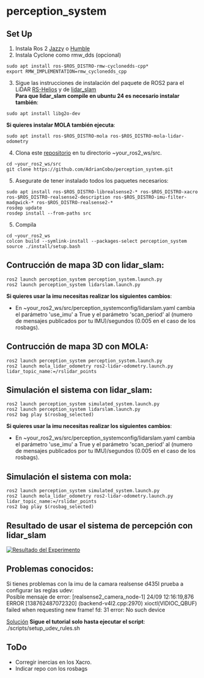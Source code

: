 # perception_system


## Set Up
1) Instala Ros 2 [Jazzy](https://docs.ros.org/en/jazzy/Installation.html) o [Humble](https://docs.ros.org/en/humble/Installation.html)
2) Instala Cyclone como rmw_dds (opcional)
```shell
sudo apt install ros-$ROS_DISTRO-rmw-cyclonedds-cpp*
export RMW_IMPLEMENTATION=rmw_cyclonedds_cpp
```
3) Sigue las instrucciones de instalación del paquete de ROS2 para el LiDAR [RS-Helios](https://github.com/AdrianCobo/rslidar_sdk) y de [lidar_slam](https://github.com/rsasaki0109/lidarslam_ros2)  
**Para que lidar_slam compile en ubuntu 24 es necesario instalar también**: 
```shell
sudo apt install libg2o-dev
```

**Si quieres instalar MOLA también ejecuta**:
```shell
sudo apt install ros-$ROS_DISTRO-mola ros-$ROS_DISTRO-mola-lidar-odometry
```

4) Clona este [repositorio](https://github.com/AdrianCobo/perception_system.git) en tu directorio ~your_ros2_ws/src.
```shell
cd ~your_ros2_ws/src
git clone https://github.com/AdrianCobo/perception_system.git
```


5) Asegurate de tener instalado todos los paquetes necesarios:
```shell
sudo apt install ros-$ROS_DISTRO-librealsense2-* ros-$ROS_DISTRO-xacro ros-$ROS_DISTRO-realsense2-description ros-$ROS_DISTRO-imu-filter-madgwick-* ros-$ROS_DISTRO-realsense2-*
rosdep update
rosdep install --from-paths src
```

5) Compila
```shell
cd ~your_ros2_ws
colcon build --symlink-install --packages-select perception_system
source ./install/setup.bash
```

## Contrucción de mapa 3D con lidar_slam:
```shell
ros2 launch perception_system perception_system.launch.py
ros2 launch perception_system lidarslam.launch.py
```
**Si quieres usar la imu necesitas realizar los siguientes cambios**:  
- En ~your_ros2_ws/src/perception_systemconfig/lidarslam.yaml cambia el parámetro 'use_imu' a True y el parámetro 'scan_period' al (numero de mensajes publicados por tu IMU)/segundos (0.005 en el caso de los rosbags).

## Contrucción de mapa 3D con MOLA:
```shell
ros2 launch perception_system perception_system.launch.py
ros2 launch mola_lidar_odometry ros2-lidar-odometry.launch.py lidar_topic_name:=/rslidar_points
```


## Simulación el sistema con lidar_slam:
```shell
ros2 launch perception_system simulated_system.launch.py
ros2 launch perception_system lidarslam.launch.py
ros2 bag play $(rosbag_selected)
```
**Si quieres usar la imu necesitas realizar los siguientes cambios**:  
- En ~your_ros2_ws/src/perception_systemconfig/lidarslam.yaml cambia el parámetro 'use_imu' a True y el parámetro 'scan_period' al (numero de mensajes publicados por tu IMU)/segundos (0.005 en el caso de los rosbags).

## Simulación el sistema con mola:
```shell
ros2 launch perception_system simulated_system.launch.py
ros2 launch mola_lidar_odometry ros2-lidar-odometry.launch.py lidar_topic_name:=/rslidar_points
ros2 bag play $(rosbag_selected)
```

## Resultado de usar el sistema de percepción con lidar_slam
[![Resultado del Experimento](https://moresales.ca/wp-content/uploads/2022/06/Click-Me-2.png)](https://drive.google.com/file/d/1VGTcvLKiD8vrUgkvgi9_q75DOobXr2hW/view?usp=sharing)

## Problemas conocidos:
Si tienes problemas con la imu de la camara realsense d435I prueba a configurar las reglas udev:  
Posible mensaje de error: [realsense2_camera_node-1]  24/09 12:16:19,876 ERROR [138762487072320] (backend-v4l2.cpp:2970) xioctl(VIDIOC_QBUF) failed when requesting new frame! fd: 31 error: No such device  

[Solución](https://dev.intelrealsense.com/docs/compiling-librealsense-for-linux-ubuntu-guide?_ga=2.136179505.1802472520.1727172753-1313938100.1727172753)
**Sigue el tutorial solo hasta ejecutar el script**: ./scripts/setup_udev_rules.sh  

## ToDo
- Corregir inercias en los Xacro.
- Indicar repo con los rosbags